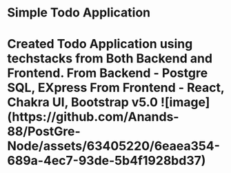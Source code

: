<h1>Simple Todo Application<h1>
  Created Todo Application using techstacks from Both Backend and Frontend.
  From Backend - Postgre SQL, EXpress
  From Frontend - React, Chakra UI, Bootstrap v5.0
![image](https://github.com/Anands-88/PostGre-Node/assets/63405220/6eaea354-689a-4ec7-93de-5b4f1928bd37)
